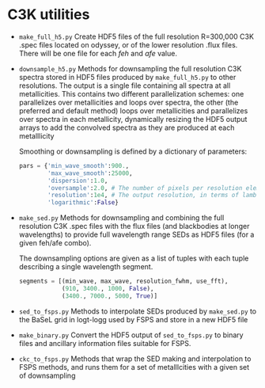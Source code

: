 C3K utilities
===

- `make_full_h5.py` Create HDF5 files of the full resolution R=300,000 C3K .spec files located on odyssey, or of the lower resolution .flux files.  There will be one file for each *feh* and *afe* value.

- `downsample_h5.py`  Methods for downsampling the full resolution C3K spectra stored in HDF5 files produced by `make_full_h5.py` to other resolutions.  The output is a single file containing all spectra at all metallicities. This contains two different parallelization schemes: one parallelizes over metallicities and loops over spectra, the other (the preferred and default method) loops over metallicities and parallelizes over spectra in each metallicity, dynamically resizing the HDF5 output arrays to add the convolved spectra as they are produced at each metalllicity

   Smoothing or downsampling is defined by a dictionary of parameters:
   ```python
   pars = {'min_wave_smooth':900.,
           'max_wave_smooth':25000,
           'dispersion':1.0,
           'oversample':2.0, # The number of pixels per resolution element
           'resolution':1e4, # The output resolution, in terms of lambda/fwhm
           'logarithmic':False}
   ```

- `make_sed.py` Methods for downsampling and combining the full resolution C3K .spec files with the flux files (and blackbodies at longer wavelengths) to provide full wavelength range SEDs as HDF5 files (for a given feh/afe combo).  

   The downsampling options are given as a list of tuples with each tuple describing a single wavelength segment.
   ```python
   segments = [(min_wave, max_wave, resolution_fwhm, use_fft),
               (910, 3400., 1000, False),
               (3400., 7000., 5000, True)]
   ```

- `sed_to_fsps.py`  Methods to interpolate SEDs produced by `make_sed.py` to the BaSeL grid in logt-logg used by FSPS and store in a new HDF5 file

- `make_binary.py` Convert the HDF5 output of `sed_to_fsps.py` to binary files and ancillary information files suitable for FSPS.

- `ckc_to_fsps.py` Methods that wrap the SED making and interpolation to FSPS methods, and runs them for a set of metalllcities with a given set of downsampling 
